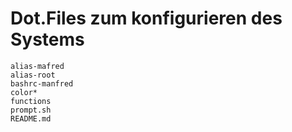 # Dot.Files zum konfigurieren des Systems

```
alias-mafred
alias-root
bashrc-manfred
color*
functions
prompt.sh
README.md
```
